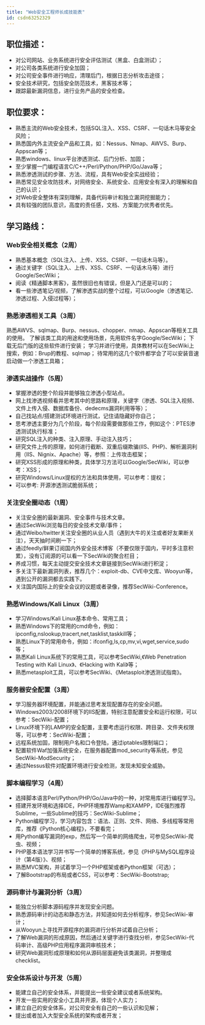 ```yaml
---
title: "Web安全工程师长成技能表"
id: csdn63252329
---
```


## 职位描述：

*   对公司网站、业务系统进行安全评估测试（黑盒、白盒测试）；
*   对公司各类系统进行安全加固；
*   对公司安全事件进行响应，清理后门，根据日志分析攻击途径；
*   安全技术研究，包括安全防范技术，黑客技术等；
*   跟踪最新漏洞信息，进行业务产品的安全检查。

## 职位要求：

*   熟悉主流的Web安全技术，包括SQL注入、XSS、CSRF、一句话木马等安全风险；
*   熟悉国内外主流安全产品和工具，如：Nessus、Nmap、AWVS、Burp、Appscan等；
*   熟悉windows、linux平台渗透测试、后门分析、加固；
*   至少掌握一门编程语言C/C++/Perl/Python/PHP/Go/Java等；
*   熟悉渗透测试的步骤、方法、流程，具有Web安全实战经验；
*   熟悉常见安全攻防技术，对网络安全、系统安全、应用安全有深入的理解和自己的认识；
*   对Web安全整体有深刻理解，具备代码审计和独立漏洞挖掘能力；
*   具有较强的团队意识，高度的责任感，文档、方案能力优秀者优先。

## 学习路线：

### Web安全相关概念（2周）

*   熟悉基本概念（SQL注入、上传、XSS、CSRF、一句话木马等）。
*   通过关键字（SQL注入、上传、XSS、CSRF、一句话木马等）进行Google/SecWiki；
*   阅读《精通脚本黑客》，虽然很旧也有错误，但是入门还是可以的；
*   看一些渗透笔记/视频，了解渗透实战的整个过程，可以Google（渗透笔记、渗透过程、入侵过程等）；

### 熟悉渗透相关工具（3周）

熟悉AWVS、sqlmap、Burp、nessus、chopper、nmap、Appscan等相关工具的使用。
了解该类工具的用途和使用场景，先用软件名字Google/SecWiki；
下载无后门版的这些软件进行安装；
学习并进行使用，具体教材可以在SecWiki上搜索，例如：Brup的教程、sqlmap；
待常用的这几个软件都学会了可以安装音速启动做一个渗透工具箱；

### 渗透实战操作（5周）

*   掌握渗透的整个阶段并能够独立渗透小型站点。
*   网上找渗透视频看并思考其中的思路和原理，关键字（渗透、SQL注入视频、文件上传入侵、数据库备份、dedecms漏洞利用等等）；
*   自己找站点/搭建测试环境进行测试，记住请隐藏好你自己；
*   思考渗透主要分为几个阶段，每个阶段需要做那些工作，例如这个：PTES渗透测试执行标准；
*   研究SQL注入的种类、注入原理、手动注入技巧；
*   研究文件上传的原理，如何进行截断、双重后缀欺骗(IIS、PHP)、解析漏洞利用（IIS、Nignix、Apache）等，参照：上传攻击框架；
*   研究XSS形成的原理和种类，具体学习方法可以Google/SecWiki，可以参考：XSS；
*   研究Windows/Linux提权的方法和具体使用，可以参考：提权；
*   可以参考: 开源渗透测试脆弱系统；

### 关注安全圈动态（1周）

*   关注安全圈的最新漏洞、安全事件与技术文章。
*   通过SecWiki浏览每日的安全技术文章/事件；
*   通过Weibo/twitter关注安全圈的从业人员（遇到大牛的关注或者好友果断关注），天天抽时间刷一下；
*   通过feedly/鲜果订阅国内外安全技术博客（不要仅限于国内，平时多注意积累），没有订阅源的可以看一下SecWiki的聚合栏目；
*   养成习惯，每天主动提交安全技术文章链接到SecWiki进行积淀；
*   多关注下最新漏洞列表，推荐几个：exploit-db、CVE中文库、Wooyun等，遇到公开的漏洞都去实践下。
*   关注国内国际上的安全会议的议题或者录像，推荐SecWiki-Conference。

### 熟悉Windows/Kali Linux（3周）

*   学习Windows/Kali Linux基本命令、常用工具；
*   熟悉Windows下的常用的cmd命令，例如：ipconfig,nslookup,tracert,net,tasklist,taskkill等；
*   熟悉Linux下的常用命令，例如：ifconfig,ls,cp,mv,vi,wget,service,sudo等；
*   熟悉Kali Linux系统下的常用工具，可以参考SecWiki,《Web Penetration Testing with Kali Linux》、《Hacking with Kali》等；
*   熟悉metasploit工具，可以参考SecWiki、《Metasploit渗透测试指南》。

### 服务器安全配置（3周）

*   学习服务器环境配置，并能通过思考发现配置存在的安全问题。
*   Windows2003/2008环境下的IIS配置，特别注意配置安全和运行权限，可以参考：SecWiki-配置；
*   Linux环境下的LAMP的安全配置，主要考虑运行权限、跨目录、文件夹权限等，可以参考：SecWiki-配置；
*   远程系统加固，限制用户名和口令登陆，通过iptables限制端口；
*   配置软件Waf加强系统安全，在服务器配置mod_security等系统，参见SecWiki-ModSecurity；
*   通过Nessus软件对配置环境进行安全检测，发现未知安全威胁。

### 脚本编程学习（4周）

*   选择脚本语言Perl/Python/PHP/Go/Java中的一种，对常用库进行编程学习。
*   搭建开发环境和选择IDE，PHP环境推荐Wamp和XAMPP，IDE强烈推荐Sublime，一些Sublime的技巧：SecWiki-Sublime；
*   Python编程学习，学习内容包含：语法、正则、文件、网络、多线程等常用库，推荐《Python核心编程》，不要看完；
*   用Python编写漏洞的exp，然后写一个简单的网络爬虫，可参见SecWiki-爬虫、视频；
*   PHP基本语法学习并书写一个简单的博客系统，参见《PHP与MySQL程序设计（第4版）》、视频；
*   熟悉MVC架构，并试着学习一个PHP框架或者Python框架（可选）；
*   了解Bootstrap的布局或者CSS，可以参考：SecWiki-Bootstrap;

### 源码审计与漏洞分析（3周）

*   能独立分析脚本源码程序并发现安全问题。
*   熟悉源码审计的动态和静态方法，并知道如何去分析程序，参见SecWiki-审计；
*   从Wooyun上寻找开源程序的漏洞进行分析并试着自己分析；
*   了解Web漏洞的形成原因，然后通过关键字进行查找分析，参见SecWiki-代码审计、高级PHP应用程序漏洞审核技术；
*   研究Web漏洞形成原理和如何从源码层面避免该类漏洞，并整理成checklist。

### 安全体系设计与开发（5周）

*   能建立自己的安全体系，并能提出一些安全建议或者系统架构。
*   开发一些实用的安全小工具并开源，体现个人实力；
*   建立自己的安全体系，对公司安全有自己的一些认识和见解；
*   提出或者加入大型安全系统的架构或者开发；